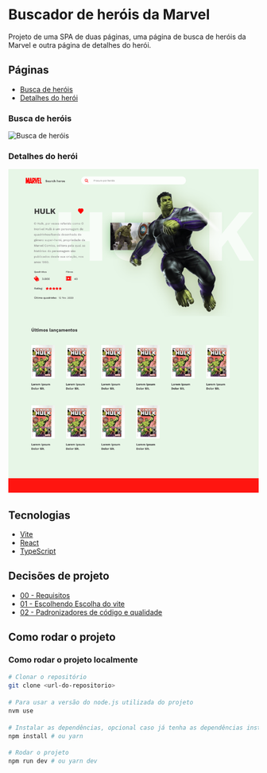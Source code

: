 # Buscador de heróis da Marvel

Projeto de uma SPA de duas páginas, uma página de busca de heróis da Marvel e outra página de detalhes do herói.

## Páginas

- [Busca de heróis](#busca-de-heróis)
- [Detalhes do herói](#detalhes-do-herói)

### Busca de heróis

<img src="./docs/Telas/home.png" alt="Busca de heróis" width="600"/>

### Detalhes do herói

<img src="./docs/Telas/Herói.png" alt="Detalhes do herói" width="600"/>

## Tecnologias

- [Vite](https://vitejs.dev/)
- [React](https://react.dev/)
- [TypeScript](https://www.typescriptlang.org/)

## Decisões de projeto

- [00 - Requisitos](./docs/00_requisitos.md)
- [01 - Escolhendo Escolha do vite](./docs/01_escolhendo_react_puro_com_vite.md)
- [02 - Padronizadores de código e qualidade](./docs/02_padronizadores_de_codigo.md)

## Como rodar o projeto

### Como rodar o projeto localmente

```bash
# Clonar o repositório
git clone <url-do-repositorio>

# Para usar a versão do node.js utilizada do projeto
nvm use

# Instalar as dependências, opcional caso já tenha as dependências instaladas
npm install # ou yarn

# Rodar o projeto
npm run dev # ou yarn dev
```
